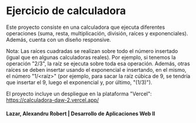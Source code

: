 # Ejercicio de calculadora

Este proyecto consiste en una calculadora que ejecuta diferentes operaciones (suma, resta, multiplicación, división, raíces y exponenciales). Además, cuenta con un diseño responsive.

Nota: Las raíces cuadradas se realizan sobre todo el número insertado (igual que en algunas calculadoras reales). Por ejemplo, si tenemos la operación "2/3", la raíz se ejecuta sobre toda esa operación. Además, otras raíces se deben insertar usando el exponencial e insertando, en el mismo, el número "1/<raíz>" (por ejemplo, para sacar la raíz cúbica de 9, se tendría que insertar el 9, luego el exponencial y, por último, "(1/3)").

El proyecto incluye un despliegue en la plataforma "Vercel": https://calculadora-daw-2.vercel.app/

#### Lazar, Alexandru Robert | Desarrollo de Aplicaciones Web II
